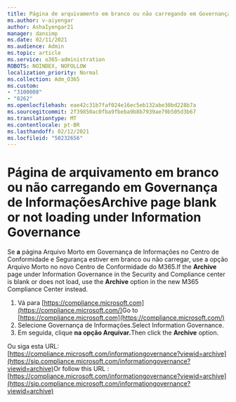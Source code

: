 ```yaml
---
title: Página de arquivamento em branco ou não carregando em Governança de Informações
ms.author: v-aiyengar
author: AshaIyengar21
manager: dansimp
ms.date: 02/11/2021
ms.audience: Admin
ms.topic: article
ms.service: o365-administration
ROBOTS: NOINDEX, NOFOLLOW
localization_priority: Normal
ms.collection: Adm_O365
ms.custom:
- "3100008"
- "8262"
ms.openlocfilehash: eae42c31b7faf024e16ec5eb132abe30bd228b7a
ms.sourcegitcommit: 2f39850ac0fba9fbeba9b8b7939ae79b505d3b67
ms.translationtype: MT
ms.contentlocale: pt-BR
ms.lasthandoff: 02/12/2021
ms.locfileid: "50232656"
---
```

# <a name="archive-page-blank-or-not-loading-under-information-governance"></a><span data-ttu-id="981b0-102">Página de arquivamento em branco ou não carregando em Governança de Informações</span><span class="sxs-lookup"><span data-stu-id="981b0-102">Archive page blank or not loading under Information Governance</span></span>

<span data-ttu-id="981b0-103">Se **a** página Arquivo Morto em Governança de Informações no Centro  de Conformidade e Segurança estiver em branco ou não carregar, use a opção Arquivo Morto no novo Centro de Conformidade do M365.</span><span class="sxs-lookup"><span data-stu-id="981b0-103">If the **Archive** page under Information Governance in the Security and Compliance center is blank or does not load, use the **Archive** option in the new M365 Compliance Center instead.</span></span>

1. <span data-ttu-id="981b0-104">Vá para [https://compliance.microsoft.com](https://compliance.microsoft.com/)</span><span class="sxs-lookup"><span data-stu-id="981b0-104">Go to [https://compliance.microsoft.com](https://compliance.microsoft.com/)</span></span>
1. <span data-ttu-id="981b0-105">Selecione Governança de Informações.</span><span class="sxs-lookup"><span data-stu-id="981b0-105">Select Information Governance.</span></span>
1. <span data-ttu-id="981b0-106">Em seguida, clique **na opção Arquivar.**</span><span class="sxs-lookup"><span data-stu-id="981b0-106">Then click the **Archive** option.</span></span>

<span data-ttu-id="981b0-107">Ou siga esta URL: [https://compliance.microsoft.com/informationgovernance?viewid=archive](https://sip.compliance.microsoft.com/informationgovernance?viewid=archive)</span><span class="sxs-lookup"><span data-stu-id="981b0-107">Or follow this URL : [https://compliance.microsoft.com/informationgovernance?viewid=archive](https://sip.compliance.microsoft.com/informationgovernance?viewid=archive)</span></span>